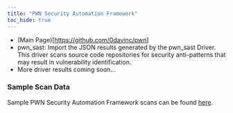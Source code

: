 ```yaml
---
title: "PWN Security Automation Framework"
toc_hide: true
---
```

- (Main Page)\[<https://github.com/0dayinc/pwn>\]
- pwn_sast: Import the JSON results generated by the pwn_sast Driver.  This driver scans source code repositories for security anti-patterns that may result in vulnerability identification.
- More driver results coming soon...

### Sample Scan Data
Sample PWN Security Automation Framework scans can be found [here](https://github.com/DefectDojo/django-DefectDojo/tree/master/unittests/scans/pwn_sast).